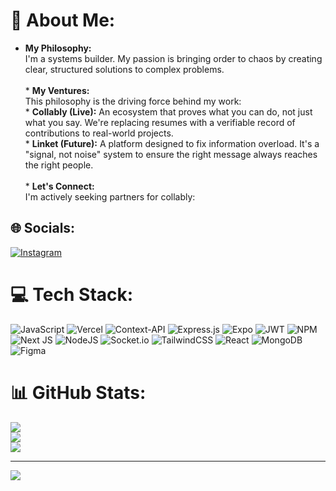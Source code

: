 # 💫 About Me:
*   **My Philosophy:**<br>    I'm a systems builder. My passion is bringing order to chaos by creating clear, structured solutions to complex problems.<br><br>*   **My Ventures:**<br>    This philosophy is the driving force behind my work:<br>    *   **Collably (Live):** An ecosystem that proves what you can do, not just what you say. We're replacing resumes with a verifiable record of contributions to real-world projects.<br>    *   **Linket (Future):** A platform designed to fix information overload. It's a "signal, not noise" system to ensure the right message always reaches the right people.<br><br>*   **Let's Connect:**<br>    I'm actively seeking partners for collably:<br>     


## 🌐 Socials:
[![Instagram](https://img.shields.io/badge/Instagram-%23E4405F.svg?logo=Instagram&logoColor=white)](https://instagram.com/mrjestone) 

# 💻 Tech Stack:
![JavaScript](https://img.shields.io/badge/javascript-%23323330.svg?style=for-the-badge&logo=javascript&logoColor=%23F7DF1E) ![Vercel](https://img.shields.io/badge/vercel-%23000000.svg?style=for-the-badge&logo=vercel&logoColor=white) ![Context-API](https://img.shields.io/badge/Context--Api-000000?style=for-the-badge&logo=react) ![Express.js](https://img.shields.io/badge/express.js-%23404d59.svg?style=for-the-badge&logo=express&logoColor=%2361DAFB) ![Expo](https://img.shields.io/badge/expo-1C1E24?style=for-the-badge&logo=expo&logoColor=#D04A37) ![JWT](https://img.shields.io/badge/JWT-black?style=for-the-badge&logo=JSON%20web%20tokens) ![NPM](https://img.shields.io/badge/NPM-%23CB3837.svg?style=for-the-badge&logo=npm&logoColor=white) ![Next JS](https://img.shields.io/badge/Next-black?style=for-the-badge&logo=next.js&logoColor=white) ![NodeJS](https://img.shields.io/badge/node.js-6DA55F?style=for-the-badge&logo=node.js&logoColor=white) ![Socket.io](https://img.shields.io/badge/Socket.io-black?style=for-the-badge&logo=socket.io&badgeColor=010101) ![TailwindCSS](https://img.shields.io/badge/tailwindcss-%2338B2AC.svg?style=for-the-badge&logo=tailwind-css&logoColor=white) ![React](https://img.shields.io/badge/react-%2320232a.svg?style=for-the-badge&logo=react&logoColor=%2361DAFB) ![MongoDB](https://img.shields.io/badge/MongoDB-%234ea94b.svg?style=for-the-badge&logo=mongodb&logoColor=white) ![Figma](https://img.shields.io/badge/figma-%23F24E1E.svg?style=for-the-badge&logo=figma&logoColor=white)
# 📊 GitHub Stats:
![](https://github-readme-stats.vercel.app/api?username=mrjestone&theme=dark&hide_border=false&include_all_commits=true&count_private=true)<br/>
![](https://nirzak-streak-stats.vercel.app/?user=mrjestone&theme=dark&hide_border=false)<br/>
![](https://github-readme-stats.vercel.app/api/top-langs/?username=mrjestone&theme=dark&hide_border=false&include_all_commits=true&count_private=true&layout=compact)

---
[![](https://visitcount.itsvg.in/api?id=mrjestone&icon=0&color=0)](https://visitcount.itsvg.in)

<!-- Proudly created with GPRM ( https://gprm.itsvg.in ) -->
